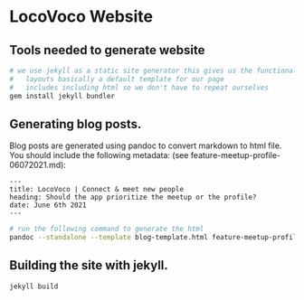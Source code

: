 # LocoVoco Website

## Tools needed to generate website

```bash
# we use jekyll as a static site generator this gives us the functionality of using templates in our code.
#   layouts basically a default template for our page
#   includes including html so we don't have to repeat ourselves
gem install jekyll bundler
```

## Generating blog posts.

Blog posts are generated using pandoc to convert markdown to html file.
You should include the following metadata: (see feature-meetup-profile-06072021.md):

```
---
title: LocoVoco | Connect & meet new people
heading: Should the app prioritize the meetup or the profile?
date: June 6th 2021
---
```

```bash
# run the following command to generate the html
pandoc --standalone --template blog-template.html feature-meetup-profile-06072021.md -o feature-meetup-profile-06072021.html
```

## Building the site with jekyll.

```
jekyll build
```